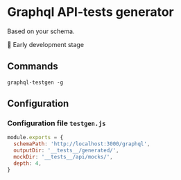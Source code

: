 # Graphql API-tests generator

Based on your schema.

🚧 Early development stage

## Commands

```
graphql-testgen -g
```

## Configuration

### Configuration file `testgen.js`

```js
module.exports = {
  schemaPath: 'http://localhost:3000/graphql',
  outputDir: '__tests__/generated/',
  mockDir: '__tests__/api/mocks/',
  depth: 4,
}
```